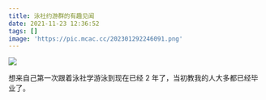 ```yaml
---
title: 泳社约游群的有趣见闻
date: 2021-11-23 12:36:52
tags: []
image: 'https://pic.mcac.cc/202301292246091.png'
---
```


![](https://pic.mcac.cc/202212310103930.png)

想来自己第一次跟着泳社学游泳到现在已经 2 年了，当初教我的人大多都已经毕业了。
